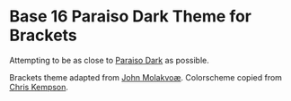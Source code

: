 Base 16 Paraiso Dark Theme for Brackets
============================

Attempting to be as close to [Paraiso Dark](http://chriskempson.github.io/base16/#paraiso) as possible.

Brackets theme adapted from [John Molakvoæ](https://github.com/skjnldsv/default-dark).
Colorscheme copied from [Chris Kempson](http://chriskempson.com).
